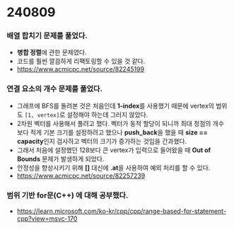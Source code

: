 # 240809

### **배열 합치기** 문제를 풀었다.
  - **병합 정렬**에 관한 문제였다.
  - 코드를 훨씬 깔끔하게 리팩토링할 수 있을 것 같다.
  - https://www.acmicpc.net/source/82245199
  
  
### **연결 요소의 개수** 문제를 풀었다.
  - 그래프에 BFS를 돌려본 것은 처음인데 **1-index**를 사용했기 때문에 vertex의 범위도 ```[1, vertex]```로 설정해야 하는데 그러지 않았다.
  - 2차원 벡터를 사용해서 풀려고 했다. 벡터가 동적 할당이 되니까 최대 정점의 개수보다 적게 기본 크기를 설정하려고 했으나 **push_back**을 했을 때 **size == capacity**인지 검사하고 벡터의 크기가 증가하는 것임을 간과했다.
  - 그래서 처음에 설정했던 128보다 큰 vertex가 입력으로 들어왔을 때 **Out of Bounds** 문제가 발생하게 되었다.
  - 안정성을 향상시키기 위해 **[]** 대신에 **.at**을 사용하여 예외 처리를 할 수 있다.
  - https://www.acmicpc.net/source/82257239


### **범위 기반 for문(C++)** 에 대해 공부했다.
  - https://learn.microsoft.com/ko-kr/cpp/cpp/range-based-for-statement-cpp?view=msvc-170